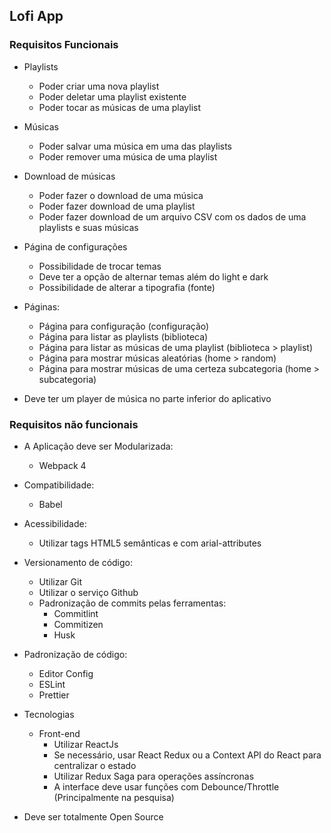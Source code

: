 ## Lofi App

### Requisitos Funcionais
- Playlists
  - Poder criar uma nova playlist
  - Poder deletar uma playlist existente
  - Poder tocar as músicas de uma playlist
  
- Músicas
  - Poder salvar uma música em uma das playlists
  - Poder remover uma música de uma playlist
  
- Download de músicas
  - Poder fazer o download de uma música
  - Poder fazer download de uma playlist
  - Poder fazer download de um arquivo CSV com os dados de uma playlists e suas músicas
  
- Página de configurações
  - Possibilidade de trocar temas
  - Deve ter a opção de alternar temas além do light e dark
  - Possibilidade de alterar a tipografia (fonte)

- Páginas:
  - Página para configuração (configuração)
  - Página para listar as playlists (biblioteca)
  - Página para listar as músicas de uma playlist (biblioteca > playlist)
  - Página para mostrar músicas aleatórias (home > random)
  - Página para mostrar músicas de uma certeza subcategoria (home > subcategoria)
  
- Deve ter um player de música no parte inferior do aplicativo

### Requisitos não funcionais
- A Aplicação deve ser Modularizada:
    - Webpack 4

- Compatibilidade:
    - Babel

- Acessibilidade:
    - Utilizar tags HTML5 semânticas e com arial-attributes

- Versionamento de código:
    - Utilizar Git
    - Utilizar o serviço Github
    - Padronização de commits pelas ferramentas:
        - Commitlint
        - Commitizen
        - Husk

- Padronização de código:
    - Editor Config
    - ESLint
    - Prettier

- Tecnologias
    - Front-end
        - Utilizar ReactJs
        - Se necessário, usar React Redux ou a Context API do React para centralizar o estado
        - Utilizar Redux Saga para operações assíncronas
        - A interface deve usar funções com Debounce/Throttle (Principalmente na pesquisa)

- Deve ser totalmente Open Source
